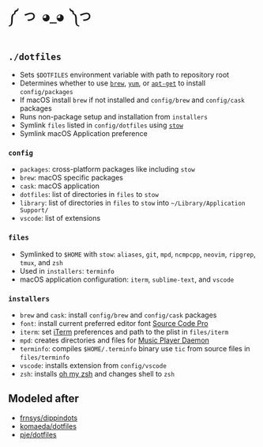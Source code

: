 # `༼ つ ◕_◕ ༽つ`

## `./dotfiles`

* Sets `$DOTFILES` environment variable with path to repository root
* Determines whether to use [`brew`](https://brew.sh/), [`yum`](https://linux.die.net/man/8/yum), or [`apt-get`](https://linux.die.net/man/8/apt-get) to install `config/packages`
* If macOS install `brew` if not installed and `config/brew` and `config/cask` packages
* Runs non-package setup and installation from `installers`
* Symlink `files` listed in `config/dotfiles` using [`stow`](https://www.gnu.org/software/stow/)
* Symlink macOS Application preference

### `config`

* `packages`: cross-platform packages like including `stow`
* `brew`: macOS specific packages
* `cask`: macOS application
* `dotfiles`: list of directories in `files` to `stow`
* `library`: list of directories in `files` to `stow` into `~/Library/Application Support/`
* `vscode`: list of extensions

### `files`

* Symlinked to `$HOME` with `stow`: `aliases`, `git`, `mpd`, `ncmpcpp`, `neovim`, `ripgrep`, `tmux`, and `zsh`
* Used in `installers`: `terminfo`
* macOS application configuration: `iterm`, `sublime-text`, and `vscode`

### `installers`

* `brew` and `cask`: install `config/brew` and `config/cask` packages
* `font`: install current preferred editor font [Source Code Pro](https://github.com/adobe-fonts/source-code-pro)
* `iterm`: set [iTerm](https://iterm2.com/) preferences and path to the plist in `files/iterm`
* `mpd`: creates directories and files for [Music Player Daemon](https://www.musicpd.org/)
* `terminfo`: compiles `$HOME/.terminfo` binary use `tic` from source files in `files/terminfo`
* `vscode`: installs extension from `config/vscode`
* `zsh`: installs [oh my zsh](https://ohmyz.sh/) and changes shell to `zsh`

## Modeled after

* [frnsys/dippindots](https://github.com/frnsys/dippindots)
* [komaeda/dotfiles](https://github.com/komaeda/dotfiles)
* [pje/dotfiles](https://github.com/pje/dotfiles/)
